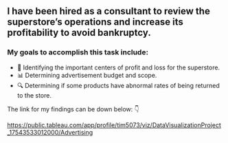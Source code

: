 ## I have been hired as a consultant to review the superstore’s operations and increase its profitability to avoid bankruptcy.

### My goals to accomplish this task include:
- 🎯 Identifying the important centers of profit and loss for the superstore.
- 📊 Determining advertisement budget and scope.
- 🔍 Determining if some products have abnormal rates of being returned to the store.

The link for my findings can be down below: :point_down:

https://public.tableau.com/app/profile/tim5073/viz/DataVisualizationProject_17543533012000/Advertising
